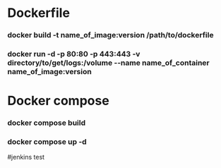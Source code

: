 # Dockerfile
### docker build -t name_of_image:version /path/to/dockerfile
### docker run -d -p 80:80 -p 443:443 -v directory/to/get/logs:/volume --name name_of_container name_of_image:version

# Docker compose
### docker compose build
### docker compose up -d
#jenkins test
